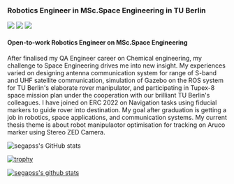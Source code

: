 ### Robotics Engineer in MSc.Space Engineering in TU Berlin 
<img src="https://img.shields.io/badge/Blog-DD0B78?style=flat-square&logo=Starship&logoColor=white"/> <a href="https://www.linkedin.com/in/sungsoo-park-06382a1b9" target="_blank"><img src="https://img.shields.io/badge/LinkedIn-0092FF?style=flat-square&logo=LinkedIn&logoColor=white"/></a> <a href="mailto:sungsoo.park@outlook.kr"><img src="https://img.shields.io/badge/Mail-B32629?style=flat-square&logo=Mail.Ru&logoColor=white&link=mailto:sungsoo.park@outlook.kr"/></a>

#### Open-to-work Robotics Engineer on MSc.Space Engineering ####
After finalised my QA Engineer career on Chemical engineering, my challenge to Space Engineering drives me into new insight. My experiences varied on designing antenna communication system for range of S-band and UHF satellite communication, simulation of Gazebo on the ROS system for TU Berlin's elaborate rover manipulator, and participating in Tupex-8 space mission plan under the cooperation with our brilliant TU Berlin's colleagues. I have joined on ERC 2022 on Navigation tasks using fiducial markers to guide rover into destination. My goal after graduation is getting a job in robotics, space applications, and communication systems. My current thesis theme is about robot manipulaotor optimisation for tracking on Aruco marker using Stereo ZED Camera. 

![segapss's GitHub stats](https://github-readme-stats.vercel.app/api?username=segapss&show_icons=true&theme=radical)


[![trophy](https://github-profile-trophy.vercel.app/?username=segapss&row=1)](https://github.com/ryo-ma/github-profile-trophy)

[![segapss's github stats](https://github-readme-stats.vercel.app/api/top-langs/?username=segapss&show_icons=true&hide_border=true&title_color=004386&icon_color=004386&layout=compact)](https://github.com/segapss)
